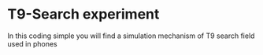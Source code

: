
# T9-Search experiment     
In this coding simple you will find a simulation mechanism of T9 search field used in phones 